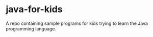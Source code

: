 # java-for-kids
A repo containing sample programs for kids trying to learn the Java programming language.
